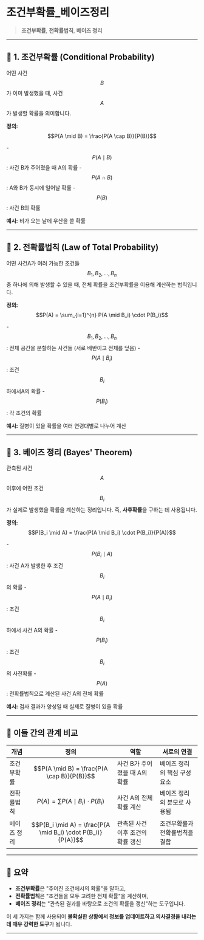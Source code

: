 #  조건부확률_베이즈정리
>  **조건부확률**, **전확률법칙**, **베이즈 정리**

---

## 📘 1. 조건부확률 (Conditional Probability)

어떤 사건$$B$$가 이미 발생했을 때, 사건$$A$$가 발생할 확률을 의미합니다.

**정의:**
$$P(A \mid B) = \frac{P(A \cap B)}{P(B)}$$

-$$P(A \mid B)$$: 사건 B가 주어졌을 때 A의 확률
-$$P(A \cap B)$$: A와 B가 동시에 일어날 확률
-$$P(B)$$: 사건 B의 확률

**예시:** 비가 오는 날에 우산을 쓸 확률

---

## 📗 2. 전확률법칙 (Law of Total Probability)

어떤 사건A가 여러 가능한 조건들$$B_1, B_2, ..., B_n$$중 하나에 의해 발생할 수 있을 때, 전체 확률을 조건부확률을 이용해 계산하는 법칙입니다.

**정의:**
$$P(A) = \sum_{i=1}^{n} P(A \mid B_i) \cdot P(B_i)$$

-$$B_1, B_2, ..., B_n$$: 전체 공간을 분할하는 사건들 (서로 배반이고 전체를 덮음)
-$$P(A \mid B_i)$$: 조건$$B_i$$하에서A의 확률
-$$P(B_i)$$: 각 조건의 확률

**예시:** 질병이 있을 확률을 여러 연령대별로 나누어 계산

---

## 📕 3. 베이즈 정리 (Bayes' Theorem)

관측된 사건$$A$$이후에 어떤 조건$$B_i$$가 실제로 발생했을 확률을 계산하는 정리입니다. 즉, **사후확률**을 구하는 데 사용됩니다.

**정의:**
$$P(B_i \mid A) = \frac{P(A \mid B_i) \cdot P(B_i)}{P(A)}$$

-$$P(B_i \mid A)$$: 사건 A가 발생한 후 조건$$B_i$$의 확률
-$$P(A \mid B_i)$$: 조건$$B_i$$하에서 사건 A의 확률
-$$P(B_i)$$: 조건$$B_i$$의 사전확률
-$$P(A)$$: 전확률법칙으로 계산된 사건 A의 전체 확률

**예시:** 검사 결과가 양성일 때 실제로 질병이 있을 확률

---

## 🔗 이들 간의 관계 비교

| 개념 | 정의 | 역할 | 서로의 연결 |
|------|------|------|--------------|
| 조건부확률 |$$P(A \mid B) = \frac{P(A \cap B)}{P(B)}$$| 사건 B가 주어졌을 때 A의 확률 | 베이즈 정리의 핵심 구성 요소 |
| 전확률법칙 |$$P(A) = \sum P(A \mid B_i) \cdot P(B_i)$$| 사건 A의 전체 확률 계산 | 베이즈 정리의 분모로 사용됨 |
| 베이즈 정리 |$$P(B_i \mid A) = \frac{P(A \mid B_i) \cdot P(B_i)}{P(A)}$$| 관측된 사건 이후 조건의 확률 갱신 | 조건부확률과 전확률법칙을 결합 |

---

## 🧠 요약

- **조건부확률**은 "주어진 조건에서의 확률"을 말하고,
- **전확률법칙**은 "조건들을 모두 고려한 전체 확률"을 계산하며,
- **베이즈 정리**는 "관측된 결과를 바탕으로 조건의 확률을 갱신"하는 도구입니다.

이 세 가지는 함께 사용되어 **불확실한 상황에서 정보를 업데이트하고 의사결정을 내리는 데 매우 강력한 도구**가 됩니다.

---
